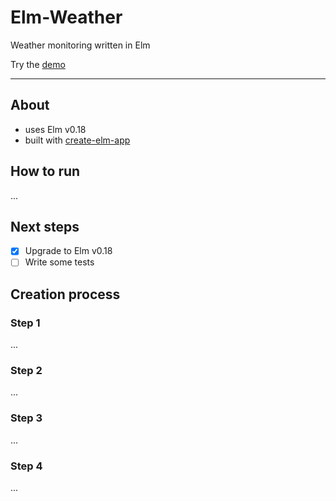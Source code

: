 # Elm-Weather

Weather monitoring written in Elm

Try the [demo](http://elm-weather.herokuapp.com)

---

## About

- uses Elm v0.18
- built with [create-elm-app](https://github.com/halfzebra/create-elm-app)

## How to run
...

## Next steps

- [x] Upgrade to Elm v0.18
- [ ] Write some tests

## Creation process

### Step 1
...

### Step 2
...

### Step 3
...

### Step 4
...
